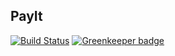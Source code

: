 ## PayIt
[![Build Status](https://www.bitrise.io/app/d54f030b865cd56f/status.svg?token=1n6D1N_MkV52lxaz3k6ySQ&branch=master)](https://www.bitrise.io/app/d54f030b865cd56f)
[![Greenkeeper badge](https://badges.greenkeeper.io/tsirlucas/PayIt.svg)](https://greenkeeper.io/)
